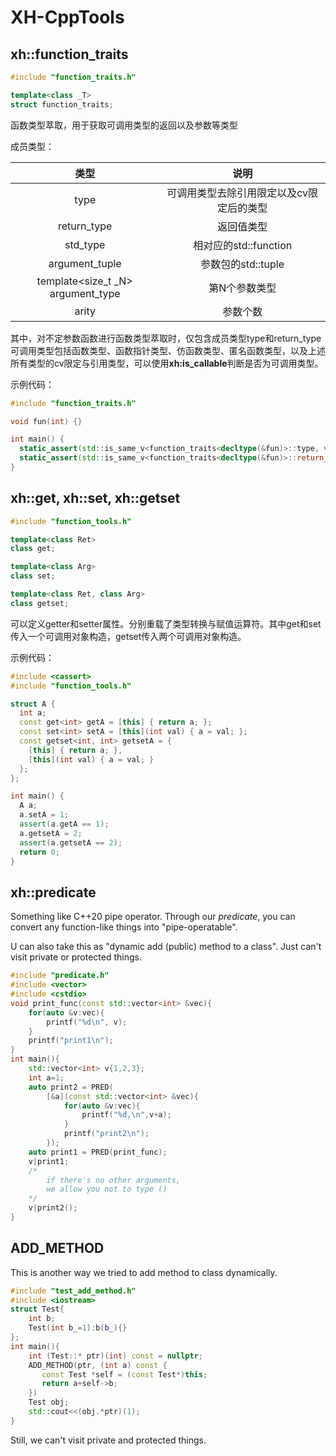 # XH-CppTools

## xh::function_traits

```C++
#include "function_traits.h"

template<class _T>
struct function_traits;
```

函数类型萃取，用于获取可调用类型的返回以及参数等类型 

成员类型： 

| 类型 | 说明 |
| :---: | :---: |
| type | 可调用类型去除引用限定以及cv限定后的类型 |
| return_type | 返回值类型 |
| std_type | 相对应的std::function |
| argument_tuple | 参数包的std::tuple |
| template\<size_t _N> argument_type | 第N个参数类型 |
| arity | 参数个数 |

其中，对不定参数函数进行函数类型萃取时，仅包含成员类型type和return_type 
可调用类型包括函数类型、函数指针类型、仿函数类型、匿名函数类型，以及上述所有类型的cv限定与引用类型，可以使用**xh:is_callable**判断是否为可调用类型。 

示例代码：

```C++
#include "function_traits.h"

void fun(int) {}

int main() {
  static_assert(std::is_same_v<function_traits<decltype(&fun)>::type, void(int)>);
  static_assert(std::is_same_v<function_traits<decltype(&fun)>::return_type, void>)
}
```


## xh::get, xh::set, xh::getset

```C++
#include "function_tools.h"

template<class Ret>
class get;

template<class Arg>
class set;

template<class Ret, class Arg>
class getset;
```
可以定义getter和setter属性。分别重载了类型转换与赋值运算符。其中get和set传入一个可调用对象构造，getset传入两个可调用对象构造。 

示例代码： 
```C++
#include <cassert>
#include "function_tools.h"

struct A {
  int a;
  const get<int> getA = [this] { return a; };
  const set<int> setA = [this](int val) { a = val; };
  const getset<int, int> getsetA = {
    [this] { return a; },
    [this](int val) { a = val; }
  };
};

int main() {
  A a;
  a.setA = 1;
  assert(a.getA == 1);
  a.getsetA = 2;
  assert(a.getsetA == 2);
  return 0;
}
```


## xh::predicate

Something like C++20 pipe operator. Through our *predicate*, you can convert any function-like things into "pipe-operatable".

U can also take this as "dynamic add (public) method to a class". Just can't visit private or protected things.

```C++
#include "predicate.h"
#include <vector>
#include <cstdio>
void print_func(const std::vector<int> &vec){
    for(auto &v:vec){
        printf("%d\n", v);
    }
    printf("print1\n");
}
int main(){
    std::vector<int> v{1,2,3};
    int a=1;
    auto print2 = PRED(
        [&a](const std::vector<int> &vec){
            for(auto &v:vec){
                printf("%d,\n",v+a);
            }
            printf("print2\n");
        });
    auto print1 = PRED(print_func);
    v|print1; 
    /*
        if there's no other arguments, 
        we allow you not to type () 
    */
    v|print2();
}
```

## ADD_METHOD

This is another way we tried to add method to class dynamically. 

```C++
#include "test_add_method.h"
#include <iostream>
struct Test{
    int b;
    Test(int b_=1):b(b_){}
};
int main(){
    int (Test::* ptr)(int) const = nullptr;
    ADD_METHOD(ptr, (int a) const {
       const Test *self = (const Test*)this;
       return a+self->b;
    })
    Test obj;
    std::cout<<(obj.*ptr)(1);
}
```

Still, we can't visit private and protected things.
